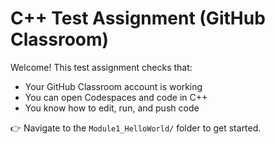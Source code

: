 # C++ Test Assignment (GitHub Classroom)

Welcome! This test assignment checks that:
- Your GitHub Classroom account is working
- You can open Codespaces and code in C++
- You know how to edit, run, and push code

👉 Navigate to the `Module1_HelloWorld/` folder to get started.

